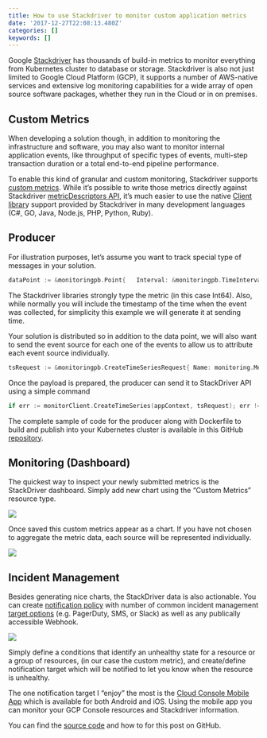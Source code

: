 ```yaml
---
title: How to use Stackdriver to monitor custom application metrics
date: '2017-12-27T22:08:13.480Z'
categories: []
keywords: []
---
```


Google [Stackdriver](https://cloud.google.com/stackdriver/) has thousands of build-in metrics to monitor everything from Kubernetes cluster to database or storage. Stackdriver is also not just limited to Google Cloud Platform (GCP), it supports a number of AWS-native services and extensive log monitoring capabilities for a wide array of open source software packages, whether they run in the Cloud or in on premises.

## Custom Metrics

When developing a solution though, in addition to monitoring the infrastructure and software, you may also want to monitor internal application events, like throughput of specific types of events, multi-step transaction duration or a total end-to-end pipeline performance.

To enable this kind of granular and custom monitoring, Stackdriver supports [custom metrics](https://cloud.google.com/monitoring/custom-metrics/creating-metrics). While it’s possible to write those metrics directly against Stackdriver [metricDescriptors API](https://cloud.google.com/monitoring/api/ref_v3/rest/v3/projects.metricDescriptors), it’s much easier to use the native [Client librar](https://cloud.google.com/logging/docs/reference/libraries)y support provided by Stackdriver in many development languages (C#, GO, Java, Node.js, PHP, Python, Ruby).

## Producer

For illustration purposes, let’s assume you want to track special type of messages in your solution.

```go
dataPoint := &monitoringpb.Point{	Interval: &monitoringpb.TimeInterval{		EndTime: &googlepb.Timestamp{Seconds: time.Now().Unix()},	},	Value: &monitoringpb.TypedValue{		Value: &monitoringpb.TypedValue_Int64Value{Int64Value: m},	},}
```

The Stackdriver libraries strongly type the metric (in this case Int64). Also, while normally you will include the timestamp of the time when the event was collected, for simplicity this example we will generate it at sending time.

Your solution is distributed so in addition to the data point, we will also want to send the event source for each one of the events to allow us to attribute each event source individually.

```go
tsRequest := &monitoringpb.CreateTimeSeriesRequest{	Name: monitoring.MetricProjectPath(projectID),	TimeSeries: []*monitoringpb.TimeSeries{		{			Metric: &metricpb.Metric{				Type:   customMetricType,				Labels: map[string]string{"instance_id": sourceID},			},			Resource: &monitoredrespb.MonitoredResource{				Type:   "global",				Labels: map[string]string{"project_id": projectID},			},			Points: []*monitoringpb.Point{dataPoint},		},	},}
```

Once the payload is prepared, the producer can send it to StackDriver API using a simple command

```go
if err := monitorClient.CreateTimeSeries(appContext, tsRequest); err != nil {	log.Printf("Failed to write time series data: %v", err)}
```

The complete sample of code for the producer along with Dockerfile to build and publish into your Kubernetes cluster is available in this GitHub [repository](https://github.com/mchmarny/custom-metrics).

## Monitoring (Dashboard)

The quickest way to inspect your newly submitted metrics is the StackDriver dashboard. Simply add new chart using the “Custom Metrics” resource type.

![](/images/0____J7wbYq2TfuTf6ld.)

Once saved this custom metrics appear as a chart. If you have not chosen to aggregate the metric data, each source will be represented individually.

![](/images/0__UXkmv3PVYfQCA5CW.)

## Incident Management

Besides generating nice charts, the StackDriver data is also actionable. You can create [notification policy](https://cloud.google.com/monitoring/alerts/) with number of common incident management [target options](https://cloud.google.com/monitoring/support/notification-options) (e.g. PagerDuty, SMS, or Slack) as well as any publically accessible Webhook.

![](/images/0__74YEsQoq6MT__Osic.)

Simply define a conditions that identify an unhealthy state for a resource or a group of resources, (in our case the custom metric), and create/define notification target which will be notified to let you know when the resource is unhealthy.

The one notification target I “enjoy” the most is the [Cloud Console Mobile App](https://cloud.google.com/console-app/) which is available for both Android and iOS. Using the mobile app you can monitor your GCP Console resources and Stackdriver information.

You can find the [source code](https://github.com/mchmarny/custom-metrics) and how to for this post on GitHub.